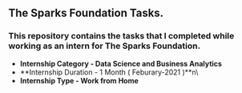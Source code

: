 ## The Sparks Foundation Tasks.

### This repository contains the tasks that I completed while working as an intern for The Sparks Foundation.

- **Internship Category - Data Science and Business Analytics**
- **Internship Duration - 1 Month ( Feburary-2021 )**n\
- **Internship Type - Work from Home**
